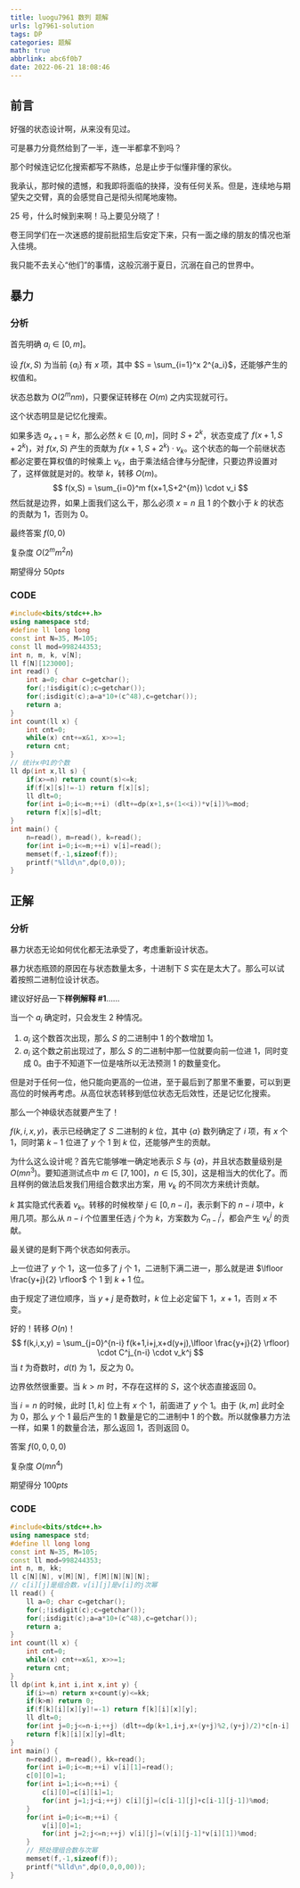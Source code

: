 ```yaml
---
title: luogu7961 数列 题解
urls: lg7961-solution
tags: DP
categories: 题解
math: true
abbrlink: abc6f0b7
date: 2022-06-21 18:08:46
---
```


## 前言

好强的状态设计啊，从来没有见过。

可是暴力分竟然给到了一半，连一半都拿不到吗？

那个时候连记忆化搜索都写不熟练，总是止步于似懂非懂的家伙。

我承认，那时候的遗憾，和我即将面临的抉择，没有任何关系。但是，连续地与期望失之交臂，真的会感觉自己是彻头彻尾地废物。

25 号，什么时候到来啊！马上要见分晓了！

卷王同学们在一次迷惑的提前批招生后安定下来，只有一面之缘的朋友的情况也渐入佳境。

我只能不去关心“他们”的事情，这般沉溺于夏日，沉溺在自己的世界中。

<!--more-->

## 暴力

### 分析

首先明确 $a_i \in [0,m]$。

设 $f(x,S)$ 为当前 $\{a_i\}$ 有 $x$ 项，其中 $S = \sum_{i=1}^x 2^{a_i}$，还能够产生的权值和。

状态总数为 $O(2^{m}nm)$，只要保证转移在 $O(m)$ 之内实现就可行。

这个状态明显是记忆化搜索。

如果多选 $a_{x+1}=k$，那么必然 $k \in [0,m]$，同时 $S+2^k$，状态变成了 $f(x+1,S+2^k)$，对 $f(x,S)$ 产生的贡献为 $f(x+1,S+2^k) \cdot v_k$。这个状态的每一个前继状态都必定要在算权值的时候乘上 $v_k$，由于乘法结合律与分配律，只要边界设置对了，这样做就是对的。枚举 $k$，转移 $O(m)$。
$$
f(x,S) = \sum_{i=0}^m f(x+1,S+2^{m}) \cdot v_i
$$
然后就是边界，如果上面我们这么干，那么必须 $x=n$ 且 1 的个数小于 $k$ 的状态的贡献为 1，否则为 0。

最终答案 $f(0,0)$

复杂度 $O(2^m m^2 n)$

期望得分 $50pts$

### CODE

```cpp
#include<bits/stdc++.h>
using namespace std;
#define ll long long
const int N=35, M=105;
const ll mod=998244353;
int n, m, k, v[N];
ll f[N][123000];
int read() {
	int a=0; char c=getchar();
	for(;!isdigit(c);c=getchar());
	for(;isdigit(c);a=a*10+(c^48),c=getchar());
	return a;
}
int count(ll x) {
	int cnt=0;
	while(x) cnt+=x&1, x>>=1;
	return cnt;	
}
// 统计x中1的个数
ll dp(int x,ll s) {
	if(x>=n) return count(s)<=k;
	if(f[x][s]!=-1) return f[x][s];
	ll dlt=0;
	for(int i=0;i<=m;++i) (dlt+=dp(x+1,s+(1<<i))*v[i])%=mod;
	return f[x][s]=dlt;
}
int main() {
	n=read(), m=read(), k=read();
	for(int i=0;i<=m;++i) v[i]=read();
	memset(f,-1,sizeof(f));
	printf("%lld\n",dp(0,0));
}
```

## 正解

### 分析

暴力状态无论如何优化都无法承受了，考虑重新设计状态。

暴力状态瓶颈的原因在与状态数量太多，十进制下 $S$ 实在是太大了。那么可以试着按照二进制位设计状态。

建议好好品一下**样例解释 #1**……

当一个 $a_i$ 确定时，只会发生 2 种情况。

1. $a_i$ 这个数首次出现，那么 $S$ 的二进制中 1 的个数增加 1。
2. $a_i$ 这个数之前出现过了，那么 $S$ 的二进制中那一位就要向前一位进 1，同时变成 0。由于不知道下一位是啥所以无法预测 1 的数量变化。

但是对于任何一位，他只能向更高的一位进，至于最后到了那里不重要，可以到更高位的时候再考虑。从高位状态转移到低位状态无后效性，还是记忆化搜索。

那么一个神级状态就要产生了！

$f(k,i,x,y)$，表示已经确定了 $S$ 二进制的 $k$ 位，其中 $\{a\}$ 数列确定了 $i$ 项，有 $x$ 个 1，同时第 $k-1$ 位进了 $y$ 个 1 到 $k$ 位，还能够产生的贡献。

为什么这么设计呢？首先它能够唯一确定地表示 $S$ 与 $\{a\}$，并且状态数量级别是 $O(mn^3)$。要知道测试点中 $m \in [7,100]$，$n \in [5,30]$，这是相当大的优化了。而且样例的做法启发我们用组合数求出方案，用 $v_k$ 的不同次方来统计贡献。

$k$ 其实隐式代表着 $v_k$。转移的时候枚举 $j \in [0,n-i]$，表示剩下的 $n-i$ 项中，$k$ 用几项。那么从 $n-i$ 个位置里任选 $j$ 个为 $k$，方案数为 $C_{n-i}^j$，都会产生 $v_k^j$ 的贡献。

最关键的是剩下两个状态如何表示。

上一位进了 $y$ 个 1，这一位多了 $j$ 个 1，二进制下满二进一，那么就是进 $\lfloor \frac{y+j}{2} \rfloor$ 个 1 到 $k+1$ 位。

由于规定了进位顺序，当 $y+j$ 是奇数时，$k$ 位上必定留下 1，$x+1$，否则 $x$ 不变。

好的！转移 $O(n)$！
$$
f(k,i,x,y) = \sum_{j=0}^{n-i} f(k+1,i+j,x+d(y+j),\lfloor \frac{y+j}{2} \rfloor) \cdot C^j_{n-i} \cdot v_k^j
$$
当 $t$ 为奇数时，$d(t)$ 为 1，反之为 0。

边界依然很重要。当 $k>m$ 时，不存在这样的 $S$，这个状态直接返回 0。

当 $i=n$ 的时候，此时 $[1,k]$ 位上有 $x$ 个 1，前面进了 $y$ 个 1。由于 $(k,m]$ 此时全为 0，那么 $y$ 个 1 最后产生的 1 数量是它的二进制中 1 的个数。所以就像暴力方法一样，如果 1 的数量合法，那么返回 1，否则返回 0。

答案 $f(0,0,0,0)$

复杂度 $O(mn^4)$

期望得分 $100pts$

### CODE

```cpp
#include<bits/stdc++.h>
using namespace std;
#define ll long long
const int N=35, M=105;
const ll mod=998244353;
int n, m, kk;
ll c[N][N], v[M][N], f[M][N][N][N];
// c[i][j]是组合数，v[i][j]是v[i]的j次幂
ll read() {
	ll a=0; char c=getchar();
	for(;!isdigit(c);c=getchar());
	for(;isdigit(c);a=a*10+(c^48),c=getchar());
	return a;
}
int count(ll x) {
	int cnt=0;
	while(x) cnt+=x&1, x>>=1;
	return cnt;	
}
ll dp(int k,int i,int x,int y) {
	if(i>=n) return x+count(y)<=kk;
	if(k>m) return 0;
	if(f[k][i][x][y]!=-1) return f[k][i][x][y];
	ll dlt=0;
	for(int j=0;j<=n-i;++j) (dlt+=dp(k+1,i+j,x+(y+j)%2,(y+j)/2)*c[n-i][j]%mod*v[k][j]%mod)%=mod;
	return f[k][i][x][y]=dlt;
}
int main() {
	n=read(), m=read(), kk=read();
	for(int i=0;i<=m;++i) v[i][1]=read();
	c[0][0]=1;
	for(int i=1;i<=n;++i) {
		c[i][0]=c[i][i]=1;
		for(int j=1;j<i;++j) c[i][j]=(c[i-1][j]+c[i-1][j-1])%mod;
	}
	for(int i=0;i<=m;++i) {
		v[i][0]=1;
		for(int j=2;j<=n;++j) v[i][j]=(v[i][j-1]*v[i][1])%mod;
	}
    // 预处理组合数与次幂
	memset(f,-1,sizeof(f));
	printf("%lld\n",dp(0,0,0,00));
}
```
